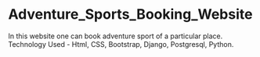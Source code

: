 # Adventure_Sports_Booking_Website
In this website one can book adventure sport of a particular place. Technology Used - Html, CSS, Bootstrap, Django, Postgresql, Python.
